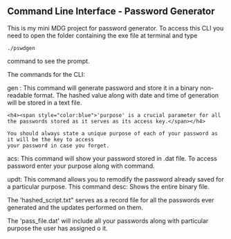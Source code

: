<h2> Command Line Interface - Password Generator</h2>

This is my mini MDG project for password generator. To access this CLI you need to open the folder containing 
the exe file at terminal and type

    ./pswdgen
 

command to see the prompt.




The commands for the CLI:

gen :  This command will generate password and store it in a binary non-readable format. The hashed value
     along with date and time of generation will be stored in a text file.
     
    <h4><span style="color:blue">'purpose' is a crucial parameter for all the passwords stored as it serves as its access key.</span></h4>

    You should always state a unique purpose of each of your password as it will be the key to access
    your password in case you forget.
     
     
acs: This command will show your password stored in .dat file. To access password enter your purpose 
    along with command.


updt: This command allows you to remodify the password already saved for a particular purpose. This command 
desc: Shows the entire binary file.



The 'hashed_script.txt" serves as a record file for all the passwords ever generated and the updates performed on them. 

The 'pass_file.dat' will include all your passwords along with particular purpose the user has assigned o it.